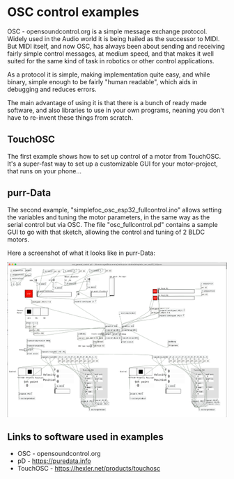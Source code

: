 
# OSC control examples

OSC - opensoundcontrol.org is a simple message exchange protocol. Widely used in the Audio world it is being hailed as the successor to MIDI. But MIDI itself, and now OSC, has always been about sending and receiving fairly simple control messages, at medium speed, and that makes it well suited for the same kind of task in robotics or other control applications.

As a protocol it is simple, making implementation quite easy, and while binary, simple enough to be fairly "human readable", which aids in debugging and reduces errors.

The main advantage of using it is that there is a bunch of ready made software, and also libraries to use in your own programs, neaning you don't have to re-invent these things from scratch.

## TouchOSC

The first example shows how to set up control of a motor from TouchOSC. It's a super-fast way to set up a customizable GUI for your motor-project, that runs on your phone...

## purr-Data

The second example, "simplefoc\_osc\_esp32\_fullcontrol.ino" allows setting the variables and tuning the motor parameters, in the same way as the serial control but via OSC. The file "osc\_fullcontrol.pd" contains a sample GUI to go with that sketch, allowing the control and tuning of 2 BLDC motors.

Here a screenshot of what it looks like in purr-Data:

![Screenshot from pD](osc_fullcontrol_screenshot.png?raw=true "pD controlling 2 BLDC motors")


## Links to software used in examples

- OSC - opensoundcontrol.org
- pD - https://puredata.info
- TouchOSC - https://hexler.net/products/touchosc

